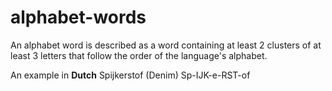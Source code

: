 # alphabet-words
An alphabet word is described as a word containing at least 2 clusters of at least 3 letters that follow the order of the language's alphabet. 

An example in **Dutch**
Spijkerstof (Denim)
Sp-IJK-e-RST-of
